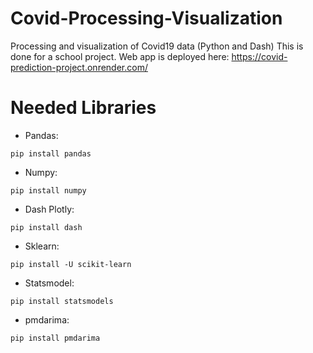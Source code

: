 # Covid-Processing-Visualization
Processing and visualization of Covid19 data (Python and Dash) 
This is done for a school project.
Web app is deployed here: https://covid-prediction-project.onrender.com/

# Needed Libraries
- Pandas:
```
pip install pandas
```
- Numpy:

```
pip install numpy
```
- Dash Plotly:

```
pip install dash
```
- Sklearn:

```
pip install -U scikit-learn
```
- Statsmodel:

```
pip install statsmodels
```
- pmdarima:

```
pip install pmdarima
```
